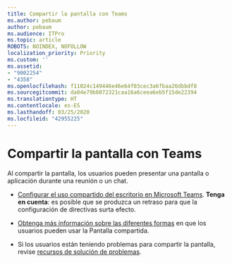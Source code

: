 ```yaml
---
title: Compartir la pantalla con Teams
ms.author: pebaum
author: pebaum
ms.audience: ITPro
ms.topic: article
ROBOTS: NOINDEX, NOFOLLOW
localization_priority: Priority
ms.custom: ''
ms.assetid:
- "9002254"
- "4358"
ms.openlocfilehash: f11024c149446e46e64f03cec3a6fbaa26dbbdf8
ms.sourcegitcommit: da04e79b6072321caa16a6ceea6eb5f15de22394
ms.translationtype: HT
ms.contentlocale: es-ES
ms.lasthandoff: 03/25/2020
ms.locfileid: "42955225"
---
```

# <a name="screen-sharing-with-teams"></a>Compartir la pantalla con Teams

Al compartir la pantalla, los usuarios pueden presentar una pantalla o aplicación durante una reunión o un chat.

- [Configurar el uso compartido del escritorio en Microsoft Teams](https://docs.microsoft.com/microsoftteams/configure-desktop-sharing). **Tenga en cuenta**: es posible que se produzca un retraso para que la configuración de directivas surta efecto. 

- [Obtenga más información sobre las diferentes formas](https://docs.microsoft.com/microsoftteams/meeting-policies-in-teams#meeting-policy-settings---content-sharing) en que los usuarios pueden usar la Pantalla compartida. 

- Si los usuarios están teniendo problemas para compartir la pantalla, revise [recursos de solución de problemas](https://docs.microsoft.com/microsoftteams/connectivity-issues). 
